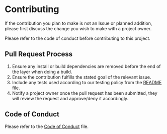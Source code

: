 # Contributing

If the contribution you plan to make is not an Issue or planned addition, please first discuss the change you wish to make with a project owner.

Please refer to the code of conduct before contributing to this project.

## Pull Request Process

1. Ensure any install or build dependencies are removed before the end of the layer when doing a build.
2. Ensure the contribution fulfills the stated goal of the relevant issue.
3. Include any tests used according to our testing policy from the [README](/README.md) file.
4. Notify a project owner once the pull request has been submitted, they will review the request and approve/deny it accordingly.

## Code of Conduct

Please refer to the [Code of Conduct](/CODE_OF_CONDUCT.md) file.